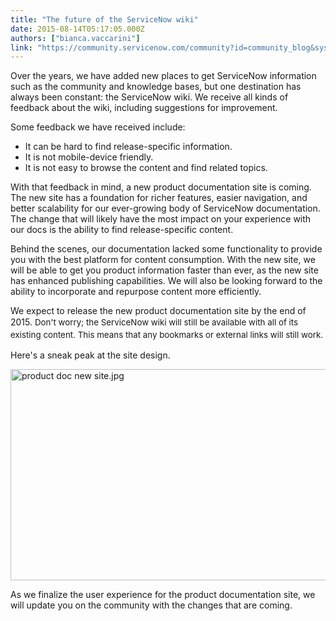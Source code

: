 ```yaml
---
title: "The future of the ServiceNow wiki"
date: 2015-08-14T05:17:05.000Z
authors: ["bianca.vaccarini"]
link: "https://community.servicenow.com/community?id=community_blog&sys_id=8d8ca6e1dbd0dbc01dcaf3231f9619cb"
---
```

<p>Over the years, we have added new places to get ServiceNow information such as the community and knowledge bases, but one destination has always been constant: the ServiceNow wiki. We receive all kinds of feedback about the wiki, including suggestions for improvement.</p><p></p><p>Some feedback we have received include:</p><ul><li>It can be hard to find release-specific information.</li><li>It is not mobile-device friendly.</li><li>It is not easy to browse the content and find related topics.</li></ul><p></p><p>With that feedback in mind, a new product documentation site is coming.   The new site has a foundation for richer features, easier navigation, and better scalability for our ever-growing body of ServiceNow documentation. The change that will likely have the most impact on your experience with our docs is the ability to find release-specific content.</p><p></p><p>Behind the scenes, our documentation lacked some functionality to provide you with the best platform for content consumption. With the new site, we will be able to get you product information faster than ever, as the new site has enhanced publishing capabilities. We will also be looking forward to the ability to incorporate and repurpose content more efficiently.</p><p></p><p>We expect to release the new product documentation site by the end of 2015. <span style="font-size: 10pt; line-height: 1.5em;">Don't worry; the ServiceNow wiki will still be available with all of its existing content. This means that any bookmarks or external links will still work. </span></p><p></p><p>Here's a sneak peak at the site design.</p><p></p><p><img   alt="product doc new site.jpg" class="image-0 jive-image" src="0c24fbf9db505704ed6af3231f961935.iix" style="height: 338px; width: 620px; display: block; margin-left: auto; margin-right: auto;"/></p><p></p><p>As we finalize the user experience for the product documentation site, we will update you on the community with the changes that are coming.</p>